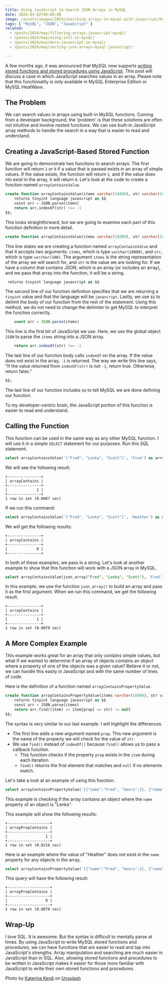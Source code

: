 ```yaml
---
title: Using JavaScript to Search JSON Arrays in MySQL
date: 2024-05-02T06:00:00
image: /assets/images/2024/searching-arrays-in-mysql-with-javascript/header.jpg
tags: [ "MySQL", "JSON", "JavaScript" ]
related:
  - /posts/2024/may/filtering-arrays-javascript-mysql/
  - /posts/2024/may/using-intl-in-mysql/
  - /posts/2024/may/more-javascript-in-mysql/
  - /posts/2024/may/sorting-json-arrays-mysql-javascript/

---
```


A few months ago, it was announced that MySQL now supports [writing stored functions and stored procedures using JavaScript](https://blogs.oracle.com/mysql/post/introducing-javascript-support-in-mysql). This post will discuss a case in which JavaScript searches values in an array. Please note that this functionality is only available in MySQL Enterprise Edition or MySQL HeatWave.

## The Problem

We can search values in arrays using built-in MySQL functions. Coming from a developer background, the 'problem' is that these solutions are often not intuitive and involve nested functions. We can use built-in JavaScript array methods to handle the search in a way that is easier to read and understand.

## Creating a JavaScript-Based Stored Function

We are going to demonstrate two functions to search arrays. The first function will return `1` or `0` if a value that is passed exists in an array of simple values. If the value exists, the function will return `1`, and if the value does nto exist in the array, it will return `0`. Let's look at the code to create a function named `arrayContainsValue`.

```sql
create function arrayContainsValue(items varchar(10000), str varchar(100))
    returns tinyint language javascript as $$
    const arr = JSON.parse(items)
    return arr.indexOf(str) !== -1
$$;
```

This looks straightforward, but we are going to examine each part of this function definition in more detail.

```sql
create function arrayContainsValue(items varchar(10000), str varchar(100))
```

This line states we are creating a function named `arrayContainsValue` and that it accepts two arguments: `items`, which is type `varchar(10000)`, and `str`, which is type `varchar(100)`. The argument `items` is the string representation of the array we will search for, and `str` is the value we are looking for. If we have a column that contains JSON, which is an array (or includes an array),  and we pass that array into the function, it will be a string.

```sql
 returns tinyint language javascript as $$
```

The second line of our function definition specifies that we are returning a `tinyint` value and that the language will be `javascript`. Lastly, we use `$$` to delimit the body of our function from the rest of the statement. Using this method, we do not need to change the delimiter to get MySQL to interpret the function correctly.

```javascript
    const arr = JSON.parse(items)
```

This line is the first bit of JavaScript we use. Here, we use the global object `JSON` to parse the `items` string into a JSON array.

```javascript
    return arr.indexOf(str) !== -1
```

The last line of our function body calls `indexOf` on the array. If the value does not exist in the array, `-1` is returned. The way we write this line says, "If the value returned from `indexOf(str)` is not `-1`, return true. Otherwise, return false."

```sql
$$;
```

The last line of our function includes `$$` to tell MySQL we are done defining our function.

To my developer-centric brain, the JavaScript portion of this function is easier to read and understand.

## Calling the Function

This function can be used in the same way as any other MySQL function. I will use it in a simple `SELECT` statement for our purposes. Run this SQL statement.

```sql
select arrayContainsValue('["Fred", "Lenka", "Scott"]', 'Fred') as arrayContains;
```

We will see the following result:

```text
+---------------+
| arrayContains |
+---------------+
|             1 |
+---------------+
1 row in set (0.0087 sec)
```

If we run this command:

```sql
select arrayContainsValue('["Fred", "Lenka", "Scott"]', 'Heather') as arrayContains;
```

We will get the following results:

```text
+---------------+
| arrayContains |
+---------------+
|             0 |
+---------------+
```

In both of these examples, we pass in a string. Let's look at another example to show that this function will work with a JSON array in MySQL.

```sql
select arrayContainsValue(json_array("Fred", "Lenka", "Scott"), 'Fred') as arrayContains;
```

In this example, we use the function `json_array()` to build an array and pass it as the first argument. When we run this command, we get the following result.

```text
+---------------+
| arrayContains |
+---------------+
|             1 |
+---------------+
1 row in set (0.0079 sec)
```

## A More Complex Example

This example works great for an array that only contains simple values, but what if we wanted to determine if an array of objects contains an object where a property of one of the objects was a given value? Believe it or not, we can handle this easily in JavaScript and with the same number of lines of code.

Here is the definition of a function named `arrayContainsPropertyValue`.

```sql
create function arrayContainsPropertyValue(items varchar(10000), str varchar(100), prop varchar(100))
    returns tinyint language javascript as $$
    const arr = JSON.parse(items)
    return arr.find((item) => item[prop] == str) != null
$$;
```

The syntax is very similar to our last example. I will highlight the differences.

* The first line adds a new argument named `prop`. This new argument is the name of the property we will check for the value of `str`.
* We use `find()` instead of `indexOf()` because `find()` allows us to pass a callback function.
  * This function checks if the property `prop` exists in the `item` during each iteration.
  * `find()` returns the first element that matches and `null` if no elements match.

Let's take a look at an example of using this function.

```sql
select arrayContainsPropertyValue('[{"name":"Fred", "beers":2}, {"name":"Scott", "beers":3}, {"name":"Lenka", "beers":1}]', 'Lenka', 'name') as arrayPropContains;
```

This example is checking if the array contains an object where the `name` property of an object is "Lenka".

This example will show the following results:

```text
+-------------------+
| arrayPropContains |
+-------------------+
|                 1 |
+-------------------+
1 row in set (0.0116 sec)
```

Here is an example where the value of "Heather" does not exist in the `name` property for any objects in the array.

```sql
select arrayContainsPropertyValue('[{"name":"Fred", "beers":2}, {"name":"Scott", "beers":3}, {"name":"Lenka", "beers":1}]', 'Heather', 'name') as arrayPropContains;
```

This query will have the following result:

```text
+-------------------+
| arrayPropContains |
+-------------------+
|                 0 |
+-------------------+
1 row in set (0.0070 sec)
```

## Wrap-Up

I love SQL. It is awesome. But the syntax is difficult to mentally parse at times. By using JavaScript to write MySQL stored functions and procedures, we can have functions that are easier to read and tap into JavaScript's strengths. Array manipulation and searching are much easier in JavaScript than in SQL. Also, allowing stored functions and procedures to be written in JavaScript makes it easier for those more familiar with JavaScript to write their own stored functions and procedures.


Photo by <a href="https://unsplash.com/@katekerdi?utm_content=creditCopyText&utm_medium=referral&utm_source=unsplash">Katerina Kerdi</a> on <a href="https://unsplash.com/photos/woman-walking-on-sand-dunes-during-daytime-_OyMf5BbAxA?utm_content=creditCopyText&utm_medium=referral&utm_source=unsplash">Unsplash</a>
  
